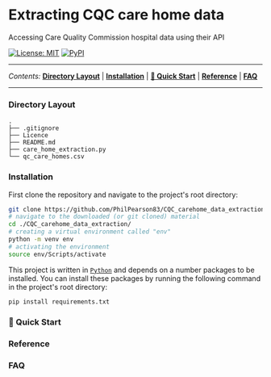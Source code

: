 # Extracting CQC care home data
Accessing Care Quality Commission hospital data using their API

<a href="https://github.com/PhilPearson83/CQC_carehome_data_extraction/blob/master/LICENSE"><img alt="License: MIT" src="https://img.shields.io/github/license/PhilPearson83/CQC_carehome_data_extraction"></a>
<a href="https://github.com/PhilPearson83/CQC_carehome_data_extraction"><img alt="PyPI" src="https://img.shields.io/badge/python-3.7+-blue.svg"></a>

---

_Contents:_ **[Directory Layout](#Directory-Layout)** | **[Installation](#installation)** | **[🚀 Quick Start](#-quick-start)** | **[Reference](#reference)** | **[FAQ](#faq)**

---

### Directory Layout

```
.
├── .gitignore
├── Licence
├── README.md
├── care_home_extraction.py
└── qc_care_homes.csv
```

### Installation
First clone the repository and navigate to the project's root directory:
```bash
git clone https://github.com/PhilPearson83/CQC_carehome_data_extraction.git
# navigate to the downloaded (or git cloned) material
cd ./CQC_carehome_data_extraction/
# creating a virtual environment called "env"
python -m venv env
# activating the environment
source env/Scripts/activate
```

This project is written in [`Python`](https://www.python.org/) and depends on a number packages to be installed. You can install these packages by running the following command in the project's root directory:

```bash
pip install requirements.txt 
```
### 🚀 Quick Start
### Reference
### FAQ
